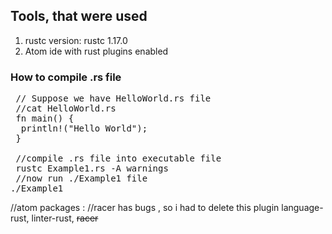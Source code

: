 ## Tools, that were used
<ol>
<li>rustc version: rustc 1.17.0 </li>
<li>Atom ide with rust plugins enabled </li>
</ol>

### How to compile .rs file
<pre>
 // Suppose we have HelloWorld.rs file
 //cat HelloWorld.rs
 fn main() {
  println!("Hello World");
 }

 //compile .rs file into executable file
 rustc Example1.rs -A warnings
 //now run ./Example1 file
./Example1
</pre>




//atom packages :
//racer has bugs , so i had to delete this plugin
language-rust, linter-rust, <s>racer</s>
